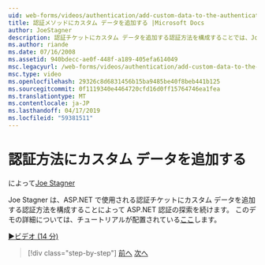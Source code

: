 ```yaml
---
uid: web-forms/videos/authentication/add-custom-data-to-the-authentication-method
title: 認証メソッドにカスタム データを追加する |Microsoft Docs
author: JoeStagner
description: 認証チケットにカスタム データを追加する認証方法を構成することでは、Joe Stagner は ASP.NET の認証の探索を続行します.
ms.author: riande
ms.date: 07/16/2008
ms.assetid: 940bdecc-ae0f-448f-a189-405efa614049
msc.legacyurl: /web-forms/videos/authentication/add-custom-data-to-the-authentication-method
msc.type: video
ms.openlocfilehash: 29326c8d6831456b15ba9485be40f8beb441b125
ms.sourcegitcommit: 0f1119340e4464720cfd16d0ff15764746ea1fea
ms.translationtype: MT
ms.contentlocale: ja-JP
ms.lasthandoff: 04/17/2019
ms.locfileid: "59381511"
---
```

# <a name="add-custom-data-to-the-authentication-method"></a>認証方法にカスタム データを追加する

によって[Joe Stagner](https://github.com/JoeStagner)

Joe Stagner は、ASP.NET で使用される認証チケットにカスタム データを追加する認証方法を構成することによって ASP.NET 認証の探索を続けます。 このデモの詳細については、チュートリアルが配置されている[ここ](../../overview/older-versions-security/introduction/forms-authentication-configuration-and-advanced-topics-vb.md)します。

[&#9654;ビデオ (14 分)](https://channel9.msdn.com/Blogs/ASP-NET-Site-Videos/add-custom-data-to-the-authentication-method)

> [!div class="step-by-step"]
> [前へ](forms-login-custom-key-configuration.md)
> [次へ](use-custom-principal-objects.md)
